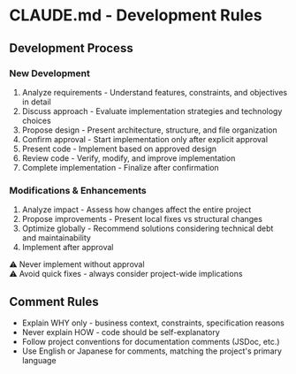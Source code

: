 # CLAUDE.md - Development Rules

## Development Process

### New Development

1. Analyze requirements - Understand features, constraints, and objectives in detail
2. Discuss approach - Evaluate implementation strategies and technology choices
3. Propose design - Present architecture, structure, and file organization
4. Confirm approval - Start implementation only after explicit approval
5. Present code - Implement based on approved design
6. Review code - Verify, modify, and improve implementation
7. Complete implementation - Finalize after confirmation

### Modifications & Enhancements

1. Analyze impact - Assess how changes affect the entire project
2. Propose improvements - Present local fixes vs structural changes
3. Optimize globally - Recommend solutions considering technical debt and maintainability
4. Implement after approval

⚠️ Never implement without approval  
⚠️ Avoid quick fixes - always consider project-wide implications

## Comment Rules

- Explain WHY only - business context, constraints, specification reasons
- Never explain HOW - code should be self-explanatory
- Follow project conventions for documentation comments (JSDoc, etc.)
- Use English or Japanese for comments, matching the project's primary language
